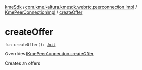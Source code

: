 [kmeSdk](../../index.md) / [com.kme.kaltura.kmesdk.webrtc.peerconnection.impl](../index.md) / [KmePeerConnectionImpl](index.md) / [createOffer](./create-offer.md)

# createOffer

`fun createOffer(): `[`Unit`](https://kotlinlang.org/api/latest/jvm/stdlib/kotlin/-unit/index.html)

Overrides [IKmePeerConnection.createOffer](../../com.kme.kaltura.kmesdk.webrtc.peerconnection/-i-kme-peer-connection/create-offer.md)

Creates an offers

